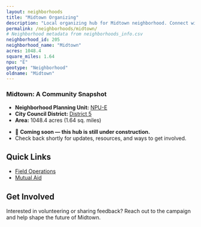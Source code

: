 ```yaml
---
layout: neighborhoods
title: "Midtown Organizing"
description: "Local organizing hub for Midtown neighborhood. Connect with field operations, mutual aid, and community organizing efforts."
permalink: /neighborhoods/midtown/
# Neighborhood metadata from neighborhoods_info.csv
neighborhood_id: 205
neighborhood_name: "Midtown"
acres: 1048.4
square_miles: 1.64
npu: "E"
geotype: "Neighborhood"
oldname: "Midtown"
---
```


### **Midtown: A Community Snapshot**

  * **Neighborhood Planning Unit:** [NPU-E](https://www.atlantaga.gov/government/departments/city-planning/neighborhood-planning-units/neighborhood-and-npu-contacts)
  * **City Council District:** [District 5](https://citycouncil.atlantaga.gov/council-members/antonio-lewis)
  * **Area:** 1048.4 acres (1.64 sq. miles)

- 🚧 **Coming soon — this hub is still under construction.**
- Check back shortly for updates, resources, and ways to get involved.

## Quick Links

- [Field Operations](./field-ops/)
- [Mutual Aid](./mutual-aid/)

## Get Involved

Interested in volunteering or sharing feedback? Reach out to the campaign and help shape the future of Midtown.
